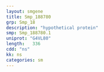```yaml
---
layout: smgene
title: Smp_188780
grp: Smp_18
description: "hypothetical protein"
smp: Smp_188780.1
uniprot: "G4VL80"
length:   336
cdd: "ns"
kk: ns
categories: sm
---
```

